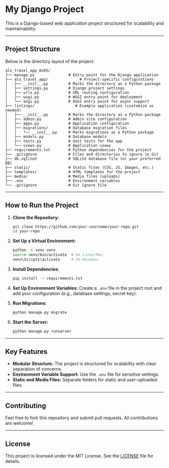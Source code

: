 # My Django Project

This is a Django-based web application project structured for scalability and maintainability.

---

## **Project Structure**
Below is the directory layout of the project:

```
alx_travel_app_0x03/
├── manage.py               # Entry point for the Django application
├── alx_travel_app/              # Project-specific configurations
│   ├── __init__.py         # Marks the directory as a Python package
│   ├── settings.py         # Django project settings
│   ├── urls.py             # URL routing configuration
│   ├── wsgi.py             # WSGI entry point for deployment
│   └── asgi.py             # ASGI entry point for async support
├── listings/                  # Example application (customize as needed)
│   ├── __init__.py         # Marks the directory as a Python package
│   ├── admin.py            # Admin site configuration
│   ├── apps.py             # Application configuration
│   ├── migrations/         # Database migration files
│   │   └── __init__.py     # Marks migrations as a Python package
│   ├── models.py           # Database models
│   ├── tests.py            # Unit tests for the app
│   └── views.py            # Application views
├── requirements.txt        # Python dependencies for the project
├── .gitignore              # Files and directories to ignore in Git
├── db.sqlite3              # SQLite database file (or your preferred DB)
├── static/                 # Static files (CSS, JS, Images, etc.)
├── templates/              # HTML templates for the project
├── media/                  # Media files (uploads)
├── .env                    # Environment variables
└── .gitignore              # Git ignore file
```

---

## **How to Run the Project**

1. **Clone the Repository:**
   ```bash
   git clone https://github.com/your-username/your-repo.git
   cd your-repo
   ```

2. **Set Up a Virtual Environment:**
   ```bash
   python -m venv venv
   source venv/bin/activate  # On Linux/Mac
   venv\Scripts\activate     # On Windows
   ```

3. **Install Dependencies:**
   ```bash
   pip install -r requirements.txt
   ```

4. **Set Up Environment Variables:**
   Create a `.env` file in the project root and add your configuration (e.g., database settings, secret key).

5. **Run Migrations:**
   ```bash
   python manage.py migrate
   ```

6. **Start the Server:**
   ```bash
   python manage.py runserver
   ```

---

## **Key Features**
- **Modular Structure:** The project is structured for scalability with clear separation of concerns.
- **Environment Variable Support:** Use the `.env` file for sensitive settings.
- **Static and Media Files:** Separate folders for static and user-uploaded files.

---

## **Contributing**
Feel free to fork this repository and submit pull requests. All contributions are welcome!

---

## **License**
This project is licensed under the MIT License. See the [LICENSE](LICENSE) file for details.
```
